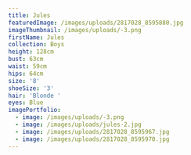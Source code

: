 ```yaml
---
title: Jules
featuredImage: /images/uploads/2817028_8595880.jpg
imageThumbnail: /images/uploads/-3.png
firstName: Jules
collection: Boys
height: 128cm
bust: 63cm
waist: 59cm
hips: 64cm
size: '8'
shoeSize: '3'
hair: 'Blonde '
eyes: Blue
imagePortfolio:
  - image: /images/uploads/-3.png
  - image: /images/uploads/jules-2.jpg
  - image: /images/uploads/2817028_8595967.jpg
  - image: /images/uploads/2817028_8595970.jpg
---
```


